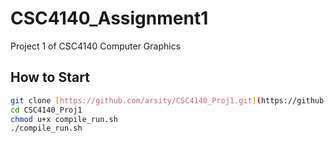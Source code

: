 # CSC4140_Assignment1
Project 1 of CSC4140 Computer Graphics
## How to Start
```bash
git clone [https://github.com/arsity/CSC4140_Proj1.git](https://github.com/arsity/CSC4140_Assignment1.git)
cd CSC4140_Proj1
chmod u+x compile_run.sh
./compile_run.sh
```
